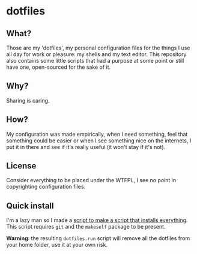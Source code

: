dotfiles
========

What?
-----
Those are my 'dotfiles', my personal configuration files for the things I use
all day for work or pleasure: my shells and my text editor.
This repository also contains some little scripts that had a purpose at some
point or still have one, open-sourced for the sake of it.

Why?
----
Sharing is caring.

How?
----
My configuration was made empirically, when I need something, feel that
something could be easier or when I see something nice on the internets, I put
it in there and see if it's really useful (it won't stay if it's not).

License
-------
Consider everything to be placed under the WTFPL, I see no point in copyrighting
configuration files.

Quick install
-------------
I'm a lazy man so I made a [script to make a script that installs everything](https://github.com/L-P/dotfiles/blob/master/.bin/make_installer.sh).
This script requires `git` and the `makeself` package to be present.

**Warning**: the resulting `dotfiles.run` script will remove all the dotfiles
from your home folder, use it at your own risk.
